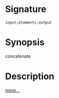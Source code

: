 # Signature
```vikid-signature
input;elements;output
```

# Synopsis
concatenate

# Description

[more...](https://en.wikipedia.org/wiki/Array_data_structure)